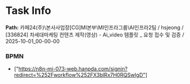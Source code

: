 # Task Info

**Path:** 카페24(주)\본사사업장\[CG]MI본부\MI인프라그룹\AI인프라2팀 / hsjeong / [336824] 차세대마케팅 컨텐츠 제작(영상) - Ai_video 템플릿 _ 요청 접수 및 검증 / 2025-10-01_00-00-00

### BPMN
- ["https://n8n-mi-073-web.hanpda.com/signin?redirect=%252Fworkflow%252FX3blRx7H0RQSwIgD"]

